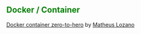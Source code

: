 ## <b style="color:green;">Docker / Container</b>

[Docker container zero-to-hero](https://zero-to-hero.lozanomatheus.com/docker-container/) by [Matheus Lozano](https://lozanomatheus.com)
